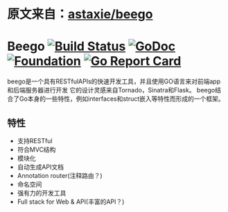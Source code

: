 # 原文来自：[astaxie/beego](https://github.com/astaxie/beego)

# Beego [![Build Status](https://travis-ci.org/astaxie/beego.svg?branch=master)](https://travis-ci.org/astaxie/beego) [![GoDoc](http://godoc.org/github.com/astaxie/beego?status.svg)](http://godoc.org/github.com/astaxie/beego) [![Foundation](https://img.shields.io/badge/Golang-Foundation-green.svg)](http://golangfoundation.org) [![Go Report Card](https://goreportcard.com/badge/github.com/astaxie/beego)](https://goreportcard.com/report/github.com/astaxie/beego)

beego是一个具有RESTfulAPIs的快速开发工具，并且使用GO语言来对前端app和后端服务器进行开发
它的设计灵感来自Tornado，Sinatra和Flask。
beego结合了Go本身的一些特性，例如interfaces和struct嵌入等特性而形成的一个框架。

## 特性

* 支持RESTful
* 符合MVC结构
* 模块化
* 自动生成API文档
* Annotation router(注释路由？)
* 命名空间
* 强有力的开发工具
* Full stack for Web & API(丰富的API？)
